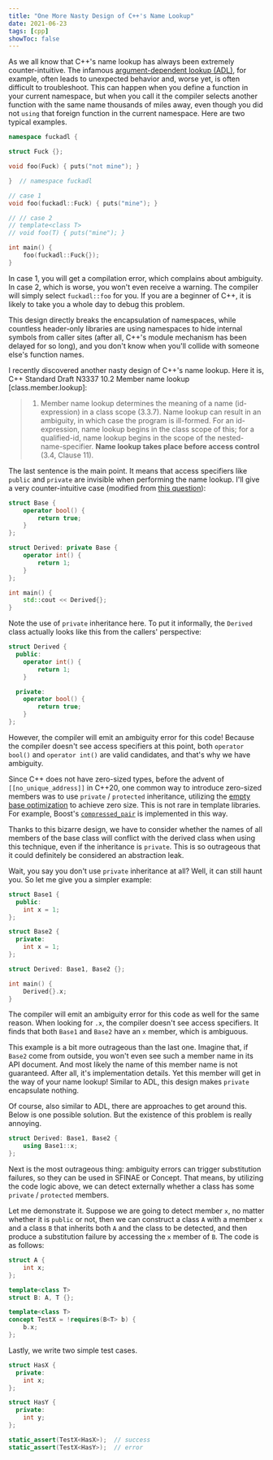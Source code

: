 ```yaml
---
title: "One More Nasty Design of C++'s Name Lookup"
date: 2021-06-23
tags: [cpp]
showToc: false
---
```


As we all know that C++'s name lookup has always been extremely counter-intuitive. The infamous [argument-dependent lookup (ADL)](https://en.cppreference.com/w/cpp/language/adl), for example, often leads to unexpected behavior and, worse yet, is often difficult to troubleshoot. This can happen when you define a function in your current namespace, but when you call it the compiler selects another function with the same name thousands of miles away, even though you did not `using` that foreign function in the current namespace. Here are two typical examples.

```cpp
namespace fuckadl {

struct Fuck {};

void foo(Fuck) { puts("not mine"); }

}  // namespace fuckadl

// case 1
void foo(fuckadl::Fuck) { puts("mine"); }

// // case 2
// template<class T>
// void foo(T) { puts("mine"); }

int main() {
    foo(fuckadl::Fuck{});
}
```

In case 1, you will get a compilation error, which complains about ambiguity. In case 2, which is worse, you won't even receive a warning. The compiler will simply select `fuckadl::foo` for you. If you are a beginner of C++, it is likely to take you a whole day to debug this problem.

This design directly breaks the encapsulation of namespaces, while countless header-only libraries are using namespaces to hide internal symbols from caller sites (after all, C++'s module mechanism has been delayed for so long), and you don't know when you'll collide with someone else's function names.

I recently discovered another nasty design of C++'s name lookup. Here it is, C++ Standard Draft N3337 10.2 Member name lookup \[class.member.lookup\]:

> 1. Member name lookup determines the meaning of a name (id-expression) in a class scope (3.3.7). Name lookup can result in an ambiguity, in which case the program is ill-formed. For an id-expression, name lookup begins in the class scope of this; for a qualified-id, name lookup begins in the scope of the nested-name-specifier. **Name lookup takes place before access control** (3.4, Clause 11).

The last sentence is the main point. It means that access specifiers like `public` and `private` are invisible when performing the name lookup. I'll give a very counter-intuitive case (modified from [this question](https://stackoverflow.com/questions/21636150/typecast-operator-in-private-base)):

```cpp
struct Base {
    operator bool() {
        return true;
    }
};

struct Derived: private Base {
    operator int() {
        return 1;
    }
};

int main() {
    std::cout << Derived{};
}
```

Note the use of `private` inheritance here. To put it informally, the `Derived` class actually looks like this from the callers' perspective:

```cpp
struct Derived {
  public:
    operator int() {
        return 1;
    }

  private:
    operator bool() {
        return true;
    }
};
```

However, the compiler will emit an ambiguity error for this code! Because the compiler doesn't see access specifiers at this point, both `operator bool()` and `operator int()` are valid candidates, and that's why we have ambiguity.

Since C++ does not have zero-sized types, before the advent of `[[no_unique_address]]` in C++20, one common way to introduce zero-sized members was to use `private` / `protected` inheritance, utilizing the [empty base optimization](https://en.cppreference.com/w/cpp/language/ebo) to achieve zero size. This is not rare in template libraries. For example, Boost's [`compressed_pair`](https://theboostcpplibraries.com/boost.compressed_pair) is implemented in this way.

Thanks to this bizarre design, we have to consider whether the names of all members of the base class will conflict with the derived class when using this technique, even if the inheritance is `private`. This is so outrageous that it could definitely be considered an abstraction leak.

Wait, you say you don't use `private` inheritance at all? Well, it can still haunt you. So let me give you a simpler example:

```cpp
struct Base1 {
  public:
    int x = 1;
};

struct Base2 {
  private:
    int x = 1;
};

struct Derived: Base1, Base2 {};

int main() {
    Derived{}.x;
}
```

The compiler will emit an ambiguity error for this code as well for the same reason. When looking for `.x`, the compiler doesn't see access specifiers. It finds that both `Base1` and `Base2` have an `x` member, which is ambiguous.

This example is a bit more outrageous than the last one. Imagine that, if `Base2` come from outside, you won't even see such a member name in its API document. And most likely the name of this member name is not guaranteed. After all, it's implementation details. Yet this member will get in the way of your name lookup! Similar to ADL, this design makes `private` encapsulate nothing.

Of course, also similar to ADL, there are approaches to get around this. Below is one possible solution. But the existence of this problem is really annoying.

```cpp
struct Derived: Base1, Base2 {
    using Base1::x;
};
```

Next is the most outrageous thing: ambiguity errors can trigger substitution failures, so they can be used in SFINAE or Concept. That means, by utilizing the code logic above, we can detect externally whether a class has some `private` / `protected` members.

Let me demonstrate it. Suppose we are going to detect member `x`, no matter whether it is `public` or not, then we can construct a class `A` with a member `x` and a class `B` that inherits both `A` and the class to be detected, and then produce a substitution failure by accessing the `x` member of `B`. The code is as follows:

```cpp
struct A {
    int x;
};

template<class T>
struct B: A, T {};

template<class T>
concept TestX = !requires(B<T> b) {
    b.x;
};
```

Lastly, we write two simple test cases.

```cpp
struct HasX {
  private:
    int x;
};

struct HasY {
  private:
    int y;
};

static_assert(TestX<HasX>);  // success
static_assert(TestX<HasY>);  // error
```
